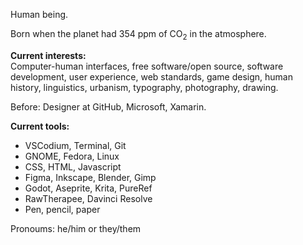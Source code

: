 Human being.

Born when the planet had 354 ppm of CO<sub>2</sub> in the atmosphere.

**Current interests:**  
Computer-human interfaces, free software/open source, software development, user experience, web standards, game design, human history, linguistics, urbanism, typography, photography, drawing.

Before: Designer at GitHub, Microsoft, Xamarin.

**Current tools:**

- VSCodium, Terminal, Git
- GNOME, Fedora, Linux
- CSS, HTML, Javascript
- Figma, Inkscape, Blender, Gimp
- Godot, Aseprite, Krita, PureRef
- RawTherapee, Davinci Resolve
- Pen, pencil, paper

Pronoums:
he/him or they/them
